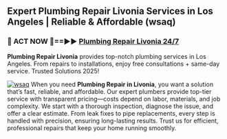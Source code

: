 ## Expert Plumbing Repair Livonia Services in Los Angeles | Reliable & Affordable (wsaq)  

<h3>🚿 ACT NOW 🌟==►► <a href="https://tinyurl.com/2ne6vx2x" rel="nofollow">Plumbing Repair Livonia 24/7</a></h3>

**Plumbing Repair Livonia** provides top-notch plumbing services in Los Angeles. From repairs to installations, enjoy free consultations + same-day service. Trusted Solutions 2025!

[![wsaq](https://i.imgur.com/4PFF4AK.jpeg)](https://tinyurl.com/2ne6vx2x)
When you need **Plumbing Repair in Livonia**, you want a solution that’s fast, reliable, and affordable. Our expert plumbers provide top-tier service with transparent pricing—costs depend on labor, materials, and job complexity. We start with a thorough inspection, diagnose the issue, and offer a clear estimate. From leak fixes to pipe replacements, every step is handled with precision, ensuring long-lasting results. Trust us for efficient, professional repairs that keep your home running smoothly.